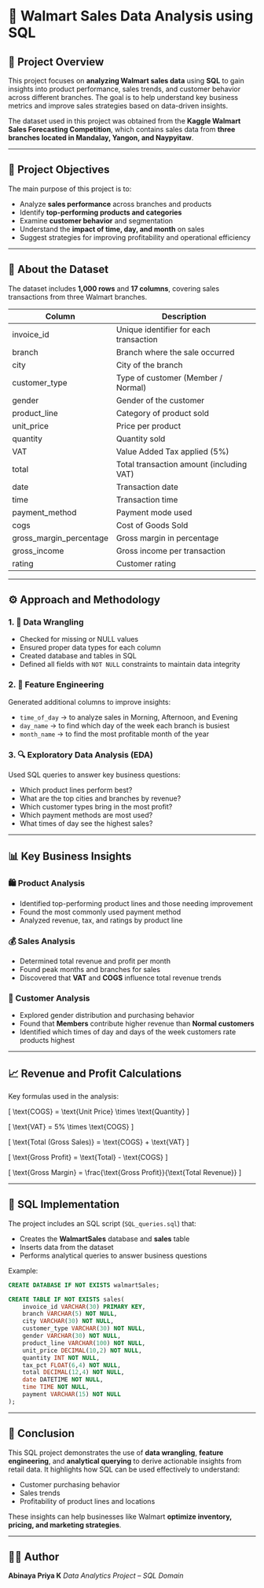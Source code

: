 # 🛒 Walmart Sales Data Analysis using SQL

## 📘 Project Overview

This project focuses on **analyzing Walmart sales data** using **SQL** to gain insights into product performance, sales trends, and customer behavior across different branches.
The goal is to help understand key business metrics and improve sales strategies based on data-driven insights.

The dataset used in this project was obtained from the **Kaggle Walmart Sales Forecasting Competition**, which contains sales data from **three branches located in Mandalay, Yangon, and Naypyitaw**.

---

## 🎯 Project Objectives

The main purpose of this project is to:

* Analyze **sales performance** across branches and products
* Identify **top-performing products and categories**
* Examine **customer behavior** and segmentation
* Understand the **impact of time, day, and month** on sales
* Suggest strategies for improving profitability and operational efficiency

---

## 🧩 About the Dataset

The dataset includes **1,000 rows** and **17 columns**, covering sales transactions from three Walmart branches.

| Column                  | Description                              |
| ----------------------- | ---------------------------------------- |
| invoice_id              | Unique identifier for each transaction   |
| branch                  | Branch where the sale occurred           |
| city                    | City of the branch                       |
| customer_type           | Type of customer (Member / Normal)       |
| gender                  | Gender of the customer                   |
| product_line            | Category of product sold                 |
| unit_price              | Price per product                        |
| quantity                | Quantity sold                            |
| VAT                     | Value Added Tax applied (5%)             |
| total                   | Total transaction amount (including VAT) |
| date                    | Transaction date                         |
| time                    | Transaction time                         |
| payment_method          | Payment mode used                        |
| cogs                    | Cost of Goods Sold                       |
| gross_margin_percentage | Gross margin in percentage               |
| gross_income            | Gross income per transaction             |
| rating                  | Customer rating                          |

---

## ⚙️ Approach and Methodology

### 1. 🧹 Data Wrangling

* Checked for missing or NULL values
* Ensured proper data types for each column
* Created database and tables in SQL
* Defined all fields with `NOT NULL` constraints to maintain data integrity

### 2. 🧠 Feature Engineering

Generated additional columns to improve insights:

* `time_of_day` → to analyze sales in Morning, Afternoon, and Evening
* `day_name` → to find which day of the week each branch is busiest
* `month_name` → to find the most profitable month of the year

### 3. 🔍 Exploratory Data Analysis (EDA)

Used SQL queries to answer key business questions:

* Which product lines perform best?
* What are the top cities and branches by revenue?
* Which customer types bring in the most profit?
* Which payment methods are most used?
* What times of day see the highest sales?

---

## 📊 Key Business Insights

### 🛍️ Product Analysis

* Identified top-performing product lines and those needing improvement
* Found the most commonly used payment method
* Analyzed revenue, tax, and ratings by product line

### 💰 Sales Analysis

* Determined total revenue and profit per month
* Found peak months and branches for sales
* Discovered that **VAT** and **COGS** influence total revenue trends

### 👥 Customer Analysis

* Explored gender distribution and purchasing behavior
* Found that **Members** contribute higher revenue than **Normal customers**
* Identified which times of day and days of the week customers rate products highest

---

## 📈 Revenue and Profit Calculations

Key formulas used in the analysis:

[
\text{COGS} = \text{Unit Price} \times \text{Quantity}
]

[
\text{VAT} = 5% \times \text{COGS}
]

[
\text{Total (Gross Sales)} = \text{COGS} + \text{VAT}
]

[
\text{Gross Profit} = \text{Total} - \text{COGS}
]

[
\text{Gross Margin} = \frac{\text{Gross Profit}}{\text{Total Revenue}}
]

---

## 🧱 SQL Implementation

The project includes an SQL script (`SQL_queries.sql`) that:

* Creates the **WalmartSales** database and **sales** table
* Inserts data from the dataset
* Performs analytical queries to answer business questions

Example:

```sql
CREATE DATABASE IF NOT EXISTS walmartSales;

CREATE TABLE IF NOT EXISTS sales(
    invoice_id VARCHAR(30) PRIMARY KEY,
    branch VARCHAR(5) NOT NULL,
    city VARCHAR(30) NOT NULL,
    customer_type VARCHAR(30) NOT NULL,
    gender VARCHAR(30) NOT NULL,
    product_line VARCHAR(100) NOT NULL,
    unit_price DECIMAL(10,2) NOT NULL,
    quantity INT NOT NULL,
    tax_pct FLOAT(6,4) NOT NULL,
    total DECIMAL(12,4) NOT NULL,
    date DATETIME NOT NULL,
    time TIME NOT NULL,
    payment VARCHAR(15) NOT NULL
);
```

---

## 🏁 Conclusion

This SQL project demonstrates the use of **data wrangling**, **feature engineering**, and **analytical querying** to derive actionable insights from retail data.
It highlights how SQL can be used effectively to understand:

* Customer purchasing behavior
* Sales trends
* Profitability of product lines and locations

These insights can help businesses like Walmart **optimize inventory, pricing, and marketing strategies**.

---

## 👩‍💻 Author

**Abinaya Priya K**
*Data Analytics Project – SQL Domain*


